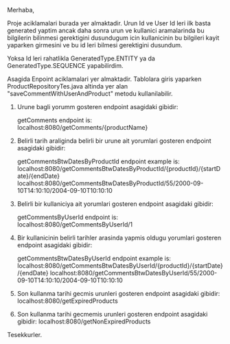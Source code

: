 Merhaba,

Proje aciklamalari burada yer almaktadir. 
Urun Id ve User Id leri ilk basta generated yaptim ancak daha sonra urun ve kullanici aramalarinda bu bilgilerin bilinmesi gerektigini dusundugum icin
kullanicinin bu bilgileri kayit yaparken girmesini ve bu id leri bilmesi gerektigini dusundum. 

Yoksa Id leri rahatlikla GeneratedType.ENTITY ya da GeneratedType.SEQUENCE yapabilirdim.

Asagida Enpoint aciklamalari yer almaktadir. Tablolara giris yaparken ProductRepositoryTes.java altinda yer alan "saveCommentWithUserAndProduct" metodu kullanilabilir.

	
1. Urune bagli yorumm gosteren endpoint asagidaki gibidir:

	getComments endpoint is:
		localhost:8080/getComments/{productName}

2. Belirli tarih araliginda belirli bir urune ait yorumlari gosteren endpoint asagidaki gibidir:

	getCommentsBtwDatesByProductId endpoint example is:
		localhost:8080/getCommentsBtwDatesByProductId/{productId}/{startDate}/{endDate}
		localhost:8080/getCommentsBtwDatesByProductId/55/2000-09-10T14:10:10/2004-09-10T10:10:10

3. Belirli bir kullaniciya ait yorumlari gosteren endpoint asagidaki gibidir:

	getCommentsByUserId endpoint is:
		localhost:8080/getCommentsByUserId/1

4. Bir kullanicinin belirli tarihler arasinda yapmis oldugu yorumlari gosteren endpoint asagidaki gibidir:
	
	getCommentsBtwDatesByUserId endpoint example is:
		localhost:8080/getCommentsBtwDatesByUserId/{productId}/{startDate}/{endDate}
		localhost:8080/getCommentsBtwDatesByUserId/55/2000-09-10T14:10:10/2004-09-10T10:10:10

5. Son kullanma tarihi gecmis urunleri gosteren endpoint asagidaki gibidir:
	localhost:8080/getExpiredProducts
	
6. Son kullanma tarihi gecmemis urunleri gosteren endpoint asagidaki gibidir:
	localhost:8080/getNonExpiredProducts
	
Tesekkurler.
	
	

